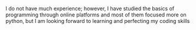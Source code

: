 I do not have much experience; however, I have studied the basics of programming through online platforms and most of them focused more on python, but I am looking forward to learning and perfecting my coding skills
